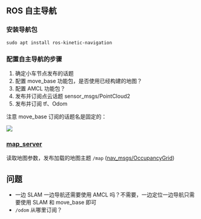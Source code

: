 ## ROS 自主导航

### 安装导航包

```shell
sudo apt install ros-kinetic-navigation
```

### 配置自主导航的步骤

1. 确定小车节点发布的话题
2. 配置 move_base 功能包，是否使用已经构建的地图？
3. 配置 AMCL 功能包？
4. 发布并订阅点云话题 sensor_msgs/PointCloud2
5. 发布并订阅 tf、Odom

注意 move_base 订阅的话题名是固定的：

![](https://dlonng.oss-cn-shenzhen.aliyuncs.com/blog/move_base.png)

### [map_server](http://wiki.ros.org/map_server)

读取地图参数，发布加载的地图主题 `/map` ([nav_msgs/OccupancyGrid](http://docs.ros.org/api/nav_msgs/html/msg/OccupancyGrid.html))





## 问题

- 一边 SLAM 一边导航还需要使用 AMCL 吗？不需要，一边定位一边导航只需要使用 SLAM 和 move_base 即可
- `/odom` 从哪里订阅？









